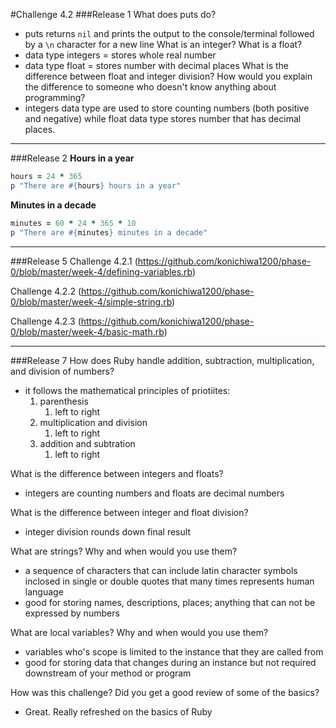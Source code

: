 #Challenge 4.2
###Release 1
What does puts do?
- puts returns `nil` and prints the output to the console/terminal followed by a `\n` character for a new line
What is an integer? What is a float?
- data type integers = stores whole real number
- data type float = stores number with decimal places
What is the difference between float and integer division? How would you explain the difference to someone who doesn't know anything about programming?
- integers data type are used to store counting numbers (both positive and negative) while float data type stores number that has decimal places. 

---
###Release 2
**Hours in a year**

```ruby
hours = 24 * 365
p "There are #{hours} hours in a year"
```

**Minutes in a decade**

```ruby
minutes = 60 * 24 * 365 * 10 
p "There are #{minutes} minutes in a decade"
```

---
###Release 5
Challenge 4.2.1 (https://github.com/konichiwa1200/phase-0/blob/master/week-4/defining-variables.rb)

Challenge 4.2.2 (https://github.com/konichiwa1200/phase-0/blob/master/week-4/simple-string.rb)

Challenge 4.2.3 (https://github.com/konichiwa1200/phase-0/blob/master/week-4/basic-math.rb)

---
###Release 7
How does Ruby handle addition, subtraction, multiplication, and division of numbers?
- it follows the mathematical principles of priotiites:
	1. parenthesis
		1. left to right
	1. multiplication and division
		1. left to right
	1. addition and subtration
		1. left to right

What is the difference between integers and floats?
- integers are counting numbers and floats are decimal numbers

What is the difference between integer and float division?
- integer division rounds down final result

What are strings? Why and when would you use them?
- a sequence of characters that can include latin character symbols inclosed in single or double quotes that many times represents human language
- good for storing names, descriptions, places; anything that can not be expressed by numbers

What are local variables? Why and when would you use them?
- variables who's scope is limited to the instance that they are called from
- good for storing data that changes during an instance but not required downstream of your method or program

How was this challenge? Did you get a good review of some of the basics?
- Great. Really refreshed on the basics of Ruby